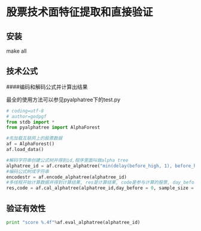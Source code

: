 # 股票技术面特征提取和直接验证

## 安装

make all

## 技术公式

####编码和解码公式并计算出结果

最全的使用方法可以参见pyalphatree下的test.py

```python
# coding=utf-8
# author=godpgf
from stdb import *
from pyalphatree import AlphaForest

#先加载互联网上的股票数据
af = AlphaForest()
af.load_data()

#解码字符串创建公式树并得到id,程序里面叫做alpha tree
alphatree_id = af.create_alphatree("min(delay(before_high, 1), before_high)", {"before_high":"delay(high, 2)"})
#编码公式树成字符串
encodestr = af.encode_alphatree(alphatree_id)
#多线程开始计算数据并得到计算结果, res是计算结果, code是参与计算的股票, day_before表示我们使用的是几天前的数据开始运算, sample_size计算结果中需要包含多少天的数据
res,code = af.cal_alphatree(alphatree_id,day_before = 0, sample_size = 1)
```

## 验证有效性

```python
print "score %.4f"%af.eval_alphatree(alphatree_id)
```